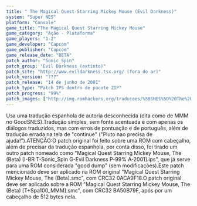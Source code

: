 ```yaml
---
title: " The Magical Quest Starring Mickey Mouse (Evil Darkness)"
system: "Super NES"
platform: "Console"
game_title: "The Magical Quest Starring Mickey Mouse"
game_category: "Ação - Plataforma"
game_players: "1-2"
game_developer: "Capcom"
game_publisher: "Capcom"
game_release_date: "BETA"
patch_author: "Sonic_Spin"
patch_group: "Evil Darkness (extinto)"
patch_site: "http://www.evildarkness.tsx.org/ (fora do ar)"
patch_version: "???"
patch_release: "14 de junho de 2001"
patch_type: "Patch IPS dentro de pacote ZIP"
patch_progress: "99%"
patch_images: ["http://img.romhackers.org/traducoes/%5BSNES%5D%20The%20Magical%20Quest%20Starring%20Mickey%20Mouse%20-%20Evil%20Darkness%20e%20Fox%20Roms%20-%201.png","http://img.romhackers.org/traducoes/%5BSNES%5D%20The%20Magical%20Quest%20Starring%20Mickey%20Mouse%20-%20Evil%20Darkness%20-%202.png","http://img.romhackers.org/traducoes/%5BSNES%5D%20The%20Magical%20Quest%20Starring%20Mickey%20Mouse%20-%20Evil%20Darkness%20-%203.png"]
---
```

Usa uma tradução espanhola de autoria desconhecida (dita como de MMM no GoodSNES).Tradução simples, sem fonte acentuada e com apenas os diálogos traduzidos, mas com erros de pontuação e de português, além de tradução errada na tela de "continue" ("Pluto nao precisa de ajuda!").ATENÇÃO:O patch original foi feito sobre uma ROM com cabeçalho, além de precisar da tradução espanhola, por conta disso, foi tirado um outro patch nomeado como "Magical Quest Starring Mickey Mouse, The (Beta) [I-BR T-Sonic_Spin G-Evil Darkness P-99% A-2001].ips", que já serve para uma ROM considerada "good dump" (sem modificações).Este patch mencionado deve ser aplicado na ROM original "Magical Quest Starring Mickey Mouse, The (Beta).smc", com CRC32 0ACA9F18.O patch original deve ser aplicado sobre a ROM "Magical Quest Starring Mickey Mouse, The (Beta) [T+Spa100_MMM].smc", com CRC32 BA50B79F, após por um cabeçalho de 512 bytes nela.